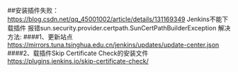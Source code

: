 ##安装插件失败：https://blog.csdn.net/qq_45001002/article/details/131169349
Jenkins不能下载插件 报错sun.security.provider.certpath.SunCertPathBuilderException
解决方法:
####1、更新站点
https://mirrors.tuna.tsinghua.edu.cn/jenkins/updates/update-center.json
####2、载插件Skip Certificate Check的安装文件
https://plugins.jenkins.io/skip-certificate-check/
